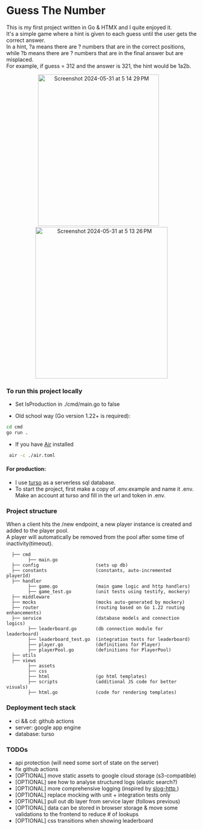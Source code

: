 # Guess The Number
This is my first project written in Go & HTMX and I quite enjoyed it. \
It's a simple game where a hint is given to each guess until the user gets the correct answer. \
In a hint, ?a means there are ? numbers that are in the correct positions, 
while ?b means there are ? numbers that are in the final answer but are misplaced. \
For example, if guess = 312 and the answer is 321, the hint would be 1a2b.

<p align="center">
<img height="400" width="320" alt="Screenshot 2024-05-31 at 5 14 29 PM" src="https://github.com/livingpool/guess-the-number/assets/52132459/97dba180-16b1-4f25-b29c-48489c7b872f">
&nbsp;&nbsp;&nbsp;
<img height="400" width="350" alt="Screenshot 2024-05-31 at 5 13 26 PM" src="https://github.com/livingpool/guess-the-number/assets/52132459/704bee09-fcac-4242-8765-db64e18e7a59">
</p>

### To run this project locally
- Set IsProduction in ./cmd/main.go to false

- Old school way (Go version 1.22+ is required):
```bash
cd cmd
go run .
```

- If you have [Air](https://github.com/cosmtrek/air) installed
```bash
 air -c ./air.toml
```

#### For production:
- I use [turso](https://turso.tech) as a serverless sql database.
- To start the project, first make a copy of .env.example and name it .env. \
  Make an account at turso and fill in the url and token in .env.

### Project structure
When a client hits the /new endpoint, a new player instance is created and added to the player pool. \
A player will automatically be removed from the pool after some time of inactivity(timeout).
```
  ├── cmd
        ├── main.go           
  ├── config                     (sets up db)
  ├── constants                  (constants, auto-incremented playerId)
  ├── handler
        ├── game.go              (main game logic and http handlers)
        ├── game_test.go         (unit tests using testify, mockery)
  ├── middleware
  ├── mocks                      (mocks auto-generated by mockery)
  ├── router                     (routing based on Go 1.22 routing enhancements)
  ├── service                    (database models and connection logics)
        ├── leaderboard.go       (db connection module for leaderboard)
        ├── leaderboard_test.go  (integration tests for leaderboard)
        ├── player.go            (definitions for Player)
        ├── playerPool.go        (definitions for PlayerPool)
  ├── utils
  ├── views
        ├── assets
        ├── css
        ├── html                 (go html templates)
        ├── scripts              (additional JS code for better visuals)
        ├── html.go              (code for rendering templates)           
```

### Deployment tech stack
- ci && cd: github actions
- server: google app engine
- database: turso

### TODOs
- api protection (will need some sort of state on the server)
- fix github actions
- [OPTIONAL] move static assets to google cloud storage (s3-compatible)
- [OPTIONAL] see how to analyse structured logs (elastic search?)
- [OPTIONAL] more comprehensive logging (inspired by [ slog-http ](https://github.com/samber/slog-http))
- [OPTIONAL] replace mocking with unit + integration tests only
- [OPTIONAL] pull out db layer from service layer (follows previous)
- [OPTIONAL] data can be stored in browser storage & move some validations to the frontend to reduce # of lookups
- [OPTIONAL] css transitions when showing leaderboard
